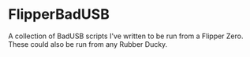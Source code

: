 # FlipperBadUSB
A collection of BadUSB scripts I've written to be run from a Flipper Zero. These could also be run from any Rubber Ducky.
